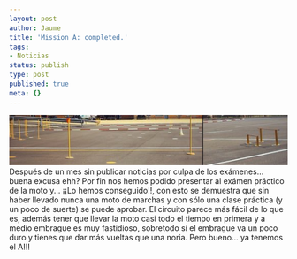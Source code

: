 ```yaml
---
layout: post
author: Jaume
title: 'Mission A: completed.'
tags:
- Noticias
status: publish
type: post
published: true
meta: {}
---
```

<img src="../images_posts/examenmoto.jpg" alt="Examen práctico de la moto" class="center"/><br />Después de un mes sin publicar noticias por culpa de los exámenes... buena excusa ehh? Por fin nos hemos podido presentar al exámen práctico de la moto y... ¡¡Lo hemos conseguido!!, con esto se demuestra que sin haber llevado nunca una moto de marchas y con sólo una clase práctica (y un poco de suerte) se puede aprobar.
El circuito parece más fácil de lo que es, además tener que llevar la moto casi todo el tiempo en primera y a medio embrague es muy fastidioso, sobretodo si el embrague va un poco duro y tienes que dar más vueltas que una noria. Pero bueno... ya tenemos el A!!!
